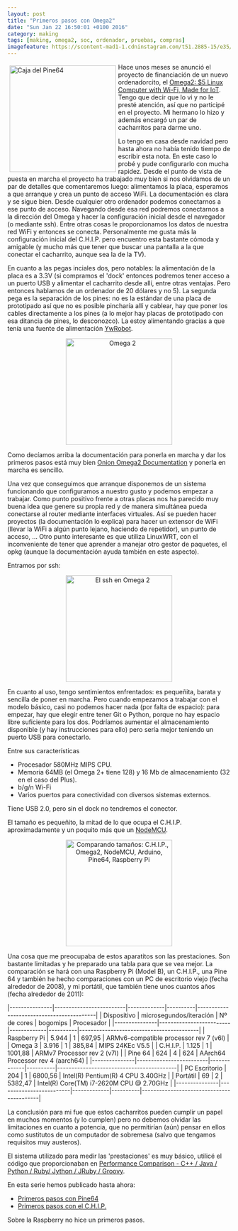 ```yaml
---
layout: post
title: "Primeros pasos con Omega2"
date: "Sun Jan 22 16:50:01 +0100 2016"
category: making
tags: [making, omega2, soc, ordenador, pruebas, compras]
imagefeature: https://scontent-mad1-1.cdninstagram.com/t51.2885-15/e35/12976346_479978868864256_1204108015_n.jpg
---
```






<a href="https://www.instagram.com/p/BEvzAYGQB5g/" title="Caja del Pine64"><img src="https://scontent-mad1-1.cdninstagram.com/t51.2885-15/e35/12976346_479978868864256_1204108015_n.jpg" width="240"  alt="Caja del Pine64" style="float:left; margin:5px"></a>
Hace unos meses se anunció el proyecto de financiación de un nuevo ordenadorcito, el [Omega2: $5 Linux Computer with Wi-Fi, Made for IoT](https://www.kickstarter.com/projects/onion/omega2-5-iot-computer-with-wi-fi-powered-by-linux). Tengo que decir que lo vi y no le presté atención, así que no participé en el proyecto. Mi hermano lo hizo y además encargó un par de cacharritos para darme uno.

Lo tengo en casa desde navidad pero hasta ahora no había tenido tiempo de escribir esta nota. En este caso lo probé y pude configurarlo con mucha rapidez. 
Desde el punto de vista de puesta en marcha el proyecto ha trabajado muy bien si nos olvidamos de un par de detalles que comentaremos luego: alimentamos la placa, esperamos a que arranque y crea un punto de acceso WiFi. 
La documentación es clara y se sigue bien.
Desde cualquier otro ordenador podemos conectarnos a ese punto de acceso. Navegando desde esa red podremos conectarnos a la dirección del Omega y hacer la configuración inicial desde el navegador (o mediante ssh). Entre otras cosas le proporcionamos los datos de nuestra red WiFi y entonces se conecta. 
Personalmente me gusta más la configuración inicial del C.H.I.P. pero encuentro esta bastante cómoda y amigable (y mucho más que tener que buscar una pantalla a la que conectar el cacharrito, aunque sea la de la TV).

En cuanto a las pegas inciales dos, pero notables: la alimentación de la placa es a 3.3V (si compramos el 'dock' entonces podremos tener acceso a un puerto USB y alimentar el cacharrito desde allí, entre otras ventajas. Pero entonces hablamos de un ordenador de 20 dólares y no 5). La segunda pega es la separación de los pines: no es la estándar de una placa de prototipado así que no es posible pincharía allí y cablear, hay que poner los cables directamente a los pines (a lo mejor hay placas de prototipado con esa ditancia de pines, lo desconozco). 
La estoy alimentando gracias a que tenía una fuente de alimentación [YwRobot](https://www.sunfounder.com/wiki/index.php?title=How_to_use_YwRobot_Power_Supply_Properly).

<div align="center">
<a href="https://www.instagram.com/p/BO205s2huVt/" title="Omega 2"><img src="https://scontent-mad1-1.cdninstagram.com/t51.2885-15/e35/15877016_109941836177356_5328287142667878400_n.jpg" width="240"  alt="Omega 2" style="float:center"></a>
</div>

Como decíamos arriba la documentación para ponerla en marcha y dar los primeros pasos está muy bien [Onion Omega2 Documentation](https://docs.onion.io/omega2-docs/) y ponerla en marcha es sencillo.

Una vez que conseguimos que arranque disponemos de un sistema funcionando que configuramos a nuestro gusto y podemos empezar a trabajar. 
Como punto positivo frente a otras placas nos ha parecido muy buena idea que genere su propia red y de manera simultánea pueda conectarse al router mediante interfaces virtuales. Así se pueden hacer proyectos (la documentación lo explica) para hacer un extensor de WiFi (llevar la WiFi a algún punto lejano, haciendo de repetidor), un punto de acceso, ... 
Otro punto interesante es que utiliza LinuxWRT, con el inconveniente de tener que aprender a manejar otro gestor de paquetes, el opkg (aunque la documentación ayuda también en este aspecto).

Entramos por ssh:

<div align="center">
<a href="https://www.instagram.com/p/BO3CXNLBAy1/" title="El ssh en Omega 2"><img src="https://scontent-mad1-1.cdninstagram.com/t51.2885-15/e35/15802878_1766875116970729_9193410125954547712_n.jpg" width="240"  alt="El ssh en Omega 2" style="float:center"></a>
</div>

En cuanto al uso, tengo sentimientos enfrentados: es pequeñita, barata y sencilla de poner en marcha. Pero cuando empezamos a trabajar con el modelo básico, casi no podemos hacer nada (por falta de espacio): para empezar, hay que elegir entre tener Git o Python, porque no hay espacio libre suficiente para los dos. 
Podríamos aumentar el almacenamiento disponible (y hay instrucciones para ello) pero sería mejor teniendo un puerto USB para conectarlo.

Entre sus características 

* Procesador 580MHz MIPS CPU.
* Memoria 64MB (el Omega 2+ tiene 128) y 16 Mb de almacenamiento (32 en el caso del Plus).
* b/g/n Wi-Fi
* Varios puertos para conectividad con diversos sistemas externos.

Tiene USB 2.0, pero sin el dock no tendremos el conector.

El tamaño es pequeñito, la mitad de lo que ocupa el C.H.I.P. aproximadamente y un poquito más que un [NodeMCU](http://www.nodemcu.com/).

<div align="center">
<a href="https://www.instagram.com/p/BPk-Pp3BKcb/" title="Comparando tamaños: C.H.I.P., Omega2, NodeMCU, Arduino, Pine64, Raspberry Pi"><img src="https://scontent-mad1-1.cdninstagram.com/t51.2885-15/e35/16123689_1241192719307368_6007765382805323776_n.jpg" width="240"  alt="Comparando tamaños: C.H.I.P., Omega2, NodeMCU, Arduino, Pine64, Raspberry Pi" style="float:center"></a>
</div>

Una cosa que me preocupaba de estos aparatitos son las prestaciones. Son bastante limitadas y he preparado una tabla para que se vea mejor. La comparación se hará con una Raspberry Pi (Model B), un C.H.I.P., una Pine 64 y también he hecho comparaciones con un PC de escritorio viejo (fecha alrededor de 2008), y mi portátil, que también tiene unos cuantos años (fecha alrededor de 2011):

|---------------|-------------------------|-------------|----------|------------------------------------------|
| Dispositivo   | microsegundos/iteración | Nº de cores | bogomips | Procesador                               |
|---------------|-------------------------|-------------|----------|------------------------------------------|
| Raspberry Pi  | 5.944                   | 1           | 697,95   | ARMv6-compatible processor rev 7 (v6l)   |
| Omega 3       | 3.916                   | 1           | 385,84   | MIPS 24KEc V5.5                          |
| C.H.I.P.      | 1.125                   | 1           | 1001,88  |  ARMv7 Processor rev 2 (v7l)             |
| Pine 64       | 624                     | 4           | 624      | AArch64 Processor rev 4 (aarch64)        |
|---------------|-------------------------|-------------|----------|------------------------------------------|
| PC Escritorio | 204                     | 1           | 6800,56  | Intel(R) Pentium(R) 4 CPU 3.40GHz        |
| Portátil      | 69                      | 2           | 5382,47  | Intel(R) Core(TM) i7-2620M CPU @ 2.70GHz |
|---------------|-------------------------|-------------|----------|------------------------------------------|

La conclusión para mi fue que estos cacharritos pueden cumplir un papel en muchos momentos (y lo cumplen) pero no debemos olvidar las limitaciones en cuanto a potencia, que no permitirían (aún) pensar en ellos como sustitutos de un computador de sobremesa (salvo que tengamos requisitos muy austeros).

El sistema utilizado para medir las 'prestaciones' es muy básico, utilicé el código que proporcionaban en [Performance Comparison - C++ / Java / Python / Ruby/ Jython / JRuby / Groovy](http://blog.dhananjaynene.com/2008/07/performance-comparison-c-java-python-ruby-jython-jruby-groovy/). 

En esta serie hemos publicado hasta ahora:

* [Primeros pasos con Pine64](http://fernand0.github.io/making/2016/07/18/Primeros-Pasos-Con-Pine.html)
* [Primeros pasos con el C.H.I.P.](http://fernand0.github.io/making/2016/07/11/Primeros-Pasos-Con-Chip.html)

Sobre la Raspberry no hice un primeros pasos. 
